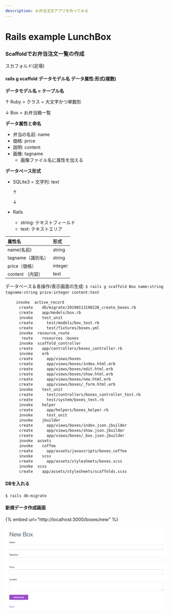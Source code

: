 ```yaml
---
description: お弁当注文アプリを作ってみる
---
```


# Rails example LunchBox

### Scaffoldでお弁当注文一覧の作成

スカフォルド\(足場\)

#### rails g scaffold データモデル名 データ属性:形式\(複数\)

**データモデル名 = テーブル名**

↑ Ruby &gt; クラス = 大文字かつ単数形 

↓ Box = お弁当箱一覧

**データ属性と命名**

* 弁当の名前: name
* 価格: price
* 説明: content
* 画像: tagname
  * 画像ファイル名に属性を加える

**データベース形式**

* SQLite3 = 文字列: text

  ↑

  ↓

* Rails 
  * string: テキストフィールド
  * text: テキストエリア

| 属性名 | 形式 |
| :--- | :--- |
| name\(名前\) | string |
| tagname（識別名） | string |
| price（価格） | integer |
| content （内容） | text |

データベース＆各操作/表示画面の生成: `$ rails g scaffold Box name:string tagname:string price:integer content:text`

```text
　   invoke  active_record
      create    db/migrate/20190113190226_create_boxes.rb
      create    app/models/box.rb
      invoke    test_unit
      create      test/models/box_test.rb
      create      test/fixtures/boxes.yml
      invoke  resource_route
       route    resources :boxes
      invoke  scaffold_controller
      create    app/controllers/boxes_controller.rb
      invoke    erb
      create      app/views/boxes
      create      app/views/boxes/index.html.erb
      create      app/views/boxes/edit.html.erb
      create      app/views/boxes/show.html.erb
      create      app/views/boxes/new.html.erb
      create      app/views/boxes/_form.html.erb
      invoke    test_unit
      create      test/controllers/boxes_controller_test.rb
      create      test/system/boxes_test.rb
      invoke    helper
      create      app/helpers/boxes_helper.rb
      invoke      test_unit
      invoke    jbuilder
      create      app/views/boxes/index.json.jbuilder
      create      app/views/boxes/show.json.jbuilder
      create      app/views/boxes/_box.json.jbuilder
      invoke  assets
      invoke    coffee
      create      app/assets/javascripts/boxes.coffee
      invoke    scss
      create      app/assets/stylesheets/boxes.scss
      invoke  scss
      create    app/assets/stylesheets/scaffolds.scss
```

#### DBを入れる

`$ rails db:migrate`

#### 新規データ作成画面

{% embed url="http://localhost:3000/boxes/new" %}

![](../.gitbook/assets/image.png)





